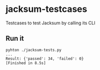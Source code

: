 # jacksum-testcases
Testcases to test Jacksum by calling its CLI

## Run it

```
pyhton ./jacksum-tests.py
...
Result: {'passed': 34, 'failed': 0}
[Finished in 8.5s]
```
